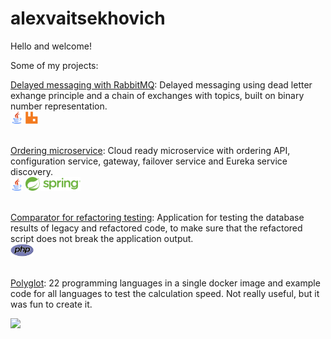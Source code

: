 # alexvaitsekhovich

Hello and welcome! 

Some of my projects:

[Delayed messaging with RabbitMQ](https://github.com/alexvaitsekhovich/rabbitmq-delayed-messaging):
Delayed messaging using dead letter exhange principle and a chain of exchanges with topics, built on binary number representation.
<br>
<img src="https://github.com/alexvaitsekhovich/images/blob/main/java.png" width="20" height="20" alt="Java">
<img src="https://github.com/alexvaitsekhovich/images/blob/main/rabbit.png" width="20" height="20" alt="RabbitMQ">
<br>
<br>


[Ordering microservice](https://github.com/alexvaitsekhovich/ordering-ms-starter):
Cloud ready microservice with ordering API, configuration service, gateway, failover service and Eureka service discovery.
<br>
<img src="https://github.com/alexvaitsekhovich/images/blob/main/java.png" width="20" height="20" alt="Java">
<img src="https://github.com/alexvaitsekhovich/images/blob/main/spring.png" width="88" height="22" alt="RabbitMQ">
<br>
<br>

[Comparator for refactoring testing](https://github.com/alexvaitsekhovich/refactoring_comparator):
Application for testing the database results of legacy and refactored code, to make sure that the refactored script does not break the application output. 
<br>
<img src="https://github.com/alexvaitsekhovich/images/blob/main/php.png" width="37" height="20" alt="Java">
<br>
<br>



[Polyglot](https://github.com/alexvaitsekhovich/polyglot):
22 programming languages in a single docker image and example code for all languages to test the calculation speed. Not really useful, but it was fun to create it.




![](https://visitor-badge.glitch.me/badge?page_id=alexvaitsekhovich.alexvaitsekhovich)
